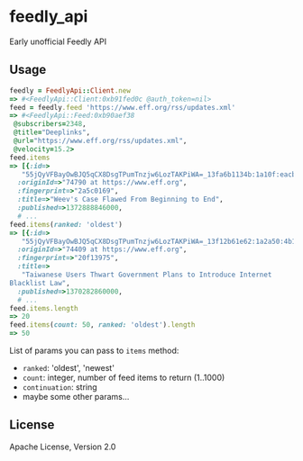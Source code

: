 feedly_api
==========

Early unofficial Feedly API

## Usage

```ruby
feedly = FeedlyApi::Client.new 
=> #<FeedlyApi::Client:0xb91fed0c @auth_token=nil>
feed = feedly.feed 'https://www.eff.org/rss/updates.xml'
=> #<FeedlyApi::Feed:0xb90aef38
 @subscribers=2348,
 @title="Deeplinks",
 @url="https://www.eff.org/rss/updates.xml",
 @velocity=15.2>
feed.items
=> [{:id=>
   "55jQyVFBayOwBJQ5qCX8DsgTPumTnzjw6LozTAKPiWA=_13fa6b1134b:1a10f:eacbe387",
  :originId=>"74790 at https://www.eff.org",
  :fingerprint=>"2a5c0169",
  :title=>"Weev's Case Flawed From Beginning to End",
  :published=>1372888846000, 
  # ...
feed.items(ranked: 'oldest')
=> [{:id=>
   "55jQyVFBayOwBJQ5qCX8DsgTPumTnzjw6LozTAKPiWA=_13f12b61e62:1a2a50:4b1c86ed",
  :originId=>"74409 at https://www.eff.org",
  :fingerprint=>"20f13975",
  :title=>
   "Taiwanese Users Thwart Government Plans to Introduce Internet
Blacklist Law",
  :published=>1370282860000,
  # ...
feed.items.length
=> 20
feed.items(count: 50, ranked: 'oldest').length
=> 50
```

List of params you can pass to `items` method:
* `ranked`: 'oldest', 'newest'
* `count`: integer, number of feed items to return (1..1000)
* `continuation`: string
* maybe some other params...

## License

Apache License, Version 2.0
